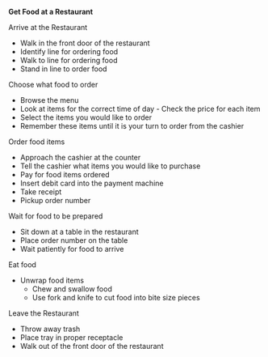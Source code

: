 **Get Food at a Restaurant**

Arrive at the Restaurant
  - Walk in the front door of the restaurant
  - Identify line for ordering food
  - Walk to line for ordering food
  - Stand in line to order food

Choose what food to order   
  - Browse the menu
   - Look at items for the correct time of day
    - Check the price for each item
  - Select the items you would like to order
   - Remember these items until it is your turn to order from the cashier

Order food items
  - Approach the cashier at the counter
  - Tell the cashier what items you would like to purchase
  - Pay for food items ordered
   - Insert debit card into the payment machine
   - Take receipt
  - Pickup order number

Wait for food to be prepared
  - Sit down at a table in the restaurant
  - Place order number on the table
  - Wait patiently for food to arrive

Eat food
  - Unwrap food items
    - Chew and swallow food
    - Use fork and knife to cut food into bite size pieces

Leave the Restaurant
  - Throw away trash
  - Place tray in proper receptacle
  - Walk out of the front door of the restaurant

